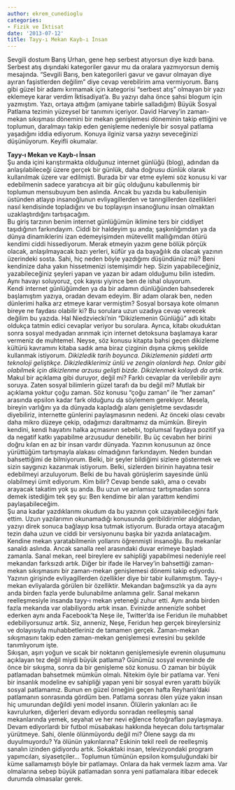 ```yaml
---
author: ekrem_cunedioglu
categories:
- Fizik ve İktisat
date: '2013-07-12'
title: Tayy-ı Mekan Kayb-ı İnsan
---
```


Sevgili dostum Barış Urhan, gene hep serbest atıyorsun diye kızdı bana. Serbest atış dışındaki kategoriler gavur mu da oralara yazmıyorsun demiş mesajında. “Sevgili Barış, ben kategorileri gavur ve gavur olmayan diye ayıran faşistlerden değilim” diye cevap verebilirim ama vermiyorum. Barış gibi güzel bir adamı kırmamak için kategorisi “serbest atış” olmayan bir yazı eklemeye karar verdim İktisadiyat’a. Bu yazıyı daha önce şahsi blogum için yazmıştım. Yazı, ortaya attığım (amiyane tabirle salladığım) Büyük Sosyal Patlama tezimin yüzeysel bir tanımını içeriyor. David Harvey’in zaman-mekan sıkışması dönemini bir mekan genişlemesi döneminin takip ettiğini ve toplumun, daralmayı takip eden genişleme nedeniyle bir sosyal patlama yaşadığını iddia ediyorum. Konuya ilginiz varsa yazıyı seveceğinizi düşünüyorum. Keyifli okumalar.  
  
**Tayy-ı Mekan ve Kayb-ı İnsan**  
Şu anda içini karıştırmakta olduğunuz internet günlüğü (blog), adından da anlaşılabileceği üzere gerçek bir günlük, daha doğrusu dünlük olarak kullanılmak üzere var edilmişti. Burada bir var etme eylemi söz konusu ki var edebilmenin sadece yaratıcıya ait bir güç olduğunu kabullenmiş bir toplumun mensubuyum ben aslında. Ancak bu yazıda bu kabullenişin üstünden atlayıp insanoğlunun evliyagillerden ve tanrıgillerden özellikleri nasıl kendisinde topladığını ve bu toplayışın insanoğlunu insan olmaktan uzaklaştırdığını tartışacağım.  
Bu giriş tarzının benim internet günlüğümün iklimine ters bir ciddiyet taşıdığının farkındayım. Ciddi bir haldeyim şu anda; şaşkınlığımdan ya da dünya dinamiklerini izan edemeyişimden mütevellit mallığımdan ötürü kendimi ciddi hissediyorum. Merak etmeyin yazım gene bölük pörçük olacak, anlaşılmayacak bazı yerleri, küfür ya da bayağılık da olacak yazının üzerindeki sosta. Sahi, hiç neden böyle yazdığımı düşündünüz mü? Beni kendinize daha yakın hissetmenizi istemişimdir hep. Sizin yapabileceğiniz, yazabileceğiniz şeyleri yapan ve yazan bir adam olduğumu bilin istedim. Aynı havayı soluyoruz, çok kayısı yiyince ben de ishal oluyorum.  
Kendi internet günlüğümden ya da bir adamın dünlüğünden bahsederek başlamıştım yazıya, oradan devam edeyim. Bir adam olarak ben, neden dünlerimi halka arz etmeye karar vermiştim? Sosyal borsaya kote olmanın bireye ne faydası olabilir ki? Bu sorulara uzun uzadıya cevap verecek değilim bu yazıda. Hal Niedzviecki’nin “Dikizlemenin Günlüğü” adlı kitabı oldukça tatmin edici cevaplar veriyor bu sorulara. Ayrıca, kitabı okuduktan sonra sosyal medyadan arınmak için internet detoksuna başlamaya karar vermeniz de muhtemel. Neyse, söz konusu kitapta bahsi geçen dikizleme kültürü kavramını kitaba sadık ama biraz çizginin dışına çıkmış şekilde kullanmak istiyorum. *Dikizledik tarih boyunca. Dikizlemenin şiddeti arttı teknoloji geliştikçe. Dikizlediklerimiz ünlü ve zengin olanlardı hep. Onlar gibi olabilmek için dikizlenme arzusu gelişti bizde. Dikizlenmek kolaydı da artık.* Makul bir açıklama gibi duruyor, değil mi? Farklı cevaplar da verilebilir aynı soruya. Zaten sosyal bilimlerin güzel tarafı da bu değil mi? Mutlak bir açıklama yoktur çoğu zaman. Söz konusu “çoğu zaman” ile “her zaman” arasında epsilon kadar fark olduğunu da söylemem gerekiyor. Mesela, bireyin varlığını ya da dünyada kapladığı alanı genişletme sevdasıdır diyebiliriz, internette günlerini paylaşmasının nedeni. Az önceki olası cevabı daha mikro düzeye çekip, odağımızı daraltmamız da mümkün. Bireyin kendini, kendi hayatını halka açmasının sebebi, toplumsal faydaya pozitif ya da negatif katkı yapabilme arzusudur denebilir. Bu üç cevabın her birini doğru kılan en az bir insan vardır dünyada. Yazının konusunun az önce yürüttüğüm tartışmayla alakası olmadığının farkındayım. Neden bundan bahsettiğimi de bilmiyorum. Belki, bir şeyler bildiğimi sizlere göstermek ve sizin saygınızı kazanmak istiyorum. Belki, sizlerden birinin hayatına tesir edebilmeyi arzuluyorum. Belki de bu havalı görüşlerim sayesinde ünlü olabilmeyi ümit ediyorum. Kim bilir? Cevap bende saklı, ama o cevabı arayacak takatim yok şu anda. Bu uzun ve anlamsız tartışmadan sonra demek istediğim tek şey şu: Ben kendime bir alan yarattım kendimi paylaşabileceğim.  
Şu ana kadar yazdıklarımı okudum da bu yazının çok uzayabileceğini fark ettim. Uzun yazılarımın okunamadığı konusunda geribildirimler aldığımdan, yazıyı direk sonuca bağlayıp kısa tutmak istiyorum. Burada ortaya atacağım tezin daha uzun ve ciddi bir versiyonunu başka bir yazıda anlatacağım.  
Kendine mekan yaratabilmenin yollarını öğrenmişti insanoğlu. Bu mekanlar sanaldı aslında. Ancak sanalla reel arasındaki duvar erimeye başladı zamanla. Sanal mekan, reel bireylere ev sahipliği yapabilmesi nedeniyle reel mekandan farksızdı artık. Diğer bir ifade ile Harvey’in bahsettiği zaman-mekan sıkışmasını bir zaman-mekan genişlemesi dönemi takip ediyordu. Yazının girişinde evliyagillerden özellikler diye bir tabir kullanmıştım. Tayy-ı mekan evliyalarda görülen bir özelliktir. Mekandan bağımsızlık ya da aynı anda birden fazla yerde bulunabilme anlamına gelir. Sanal mekanın reelleşmesiyle insanda tayy-ı mekan yeteneği zuhur etti. Aynı anda birden fazla mekanda var olabiliyordu artık insan. Evinizde annenizle sohbet ederken aynı anda Facebook’ta Neşe ile, Twitter’da ise Feridun ile muhabbet edebiliyorsunuz artık. Siz, anneniz, Neşe, Feridun hep gerçek bireylersiniz ve dolayısıyla muhabbetleriniz de tamamen gerçek. Zaman-mekan sıkışmasını takip eden zaman-mekan genişlemesi evresini bu şekilde tanımlıyorum işte.  
Sıkışan, aşırı yoğun ve sıcak bir noktanın genişlemesiyle evrenin oluşumunu açıklayan tez değil miydi büyük patlama? Günümüz sosyal evreninde de önce bir sıkışma, sonra da bir genişleme söz konusu. O zaman bir büyük patlamadan bahsetmek mümkün olmalı. Nitekim öyle bir patlama var. Yeni bir insanlık modeline ev sahipliği yapan yeni bir sosyal evren yarattı büyük sosyal patlamamız. Bunun en güzel örneğini geçen hafta Reyhanlı’daki patlamanın sonrasında gördüm ben. Patlama sonrası ölen yüze yakın insan hiç umurundan değildi yeni model insanın. Ölülerin yakınları acı ile kavrulurken, diğerleri devam ediyordu sonradan reelleşmiş sanal mekanlarında yemek, seyahat ve her nevi eğlence fotoğrafları paylaşmaya. Devam ediyorlardı bir futbol müsabakası hakkında heyecan dolu tartışmalar yürütmeye. Sahi, ölenle ölünmüyordu değil mi? Ölene saygı da mı duyulmuyordu? Ya ölünün yakınlarına? Eskinin tekil reeli de reelleşmiş sanalın izinden gidiyordu artık. Sokaktaki insan, televizyondaki program yapımcıları, siyasetçiler… Toplumun tümünün epsilon komşuluğundaki bir küme sallamamıştı böyle bir patlamayı. Onlara da hak vermek lazım ama. Var olmalarına sebep büyük patlamadan sonra yeni patlamalara itibar edecek durumda olmasalar gerek.